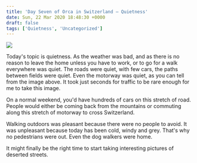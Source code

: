 ```yaml
---
title: 'Day Seven of Orca in Switzerland – Quietness'
date: Sun, 22 Mar 2020 18:48:30 +0000
draft: false
tags: ['Quietness', 'Uncategorized']
---
```


![](https://www.main-vision.com/richard/blog/wp-content/uploads/2020/03/img_9265-scaled.jpg)

Today's topic is quietness. As the weather was bad, and as there is no reason to leave the home unless you have to work, or to go for a walk everywhere was quiet. The roads were quiet, with few cars, the paths between fields were quiet. Even the motorway was quiet, as you can tell from the image above. It took just seconds for traffic to be rare enough for me to take this image.

On a normal weekend, you'd have hundreds of cars on this stretch of road. People would either be coming back from the mountains or commuting along this stretch of motorway to cross Switzerland.

Walking outdoors was pleasant because there were no people to avoid. It was unpleasant because today has been cold, windy and grey. That's why no pedestrians were out. Even the dog walkers were home.

It might finally be the right time to start taking interesting pictures of deserted streets.